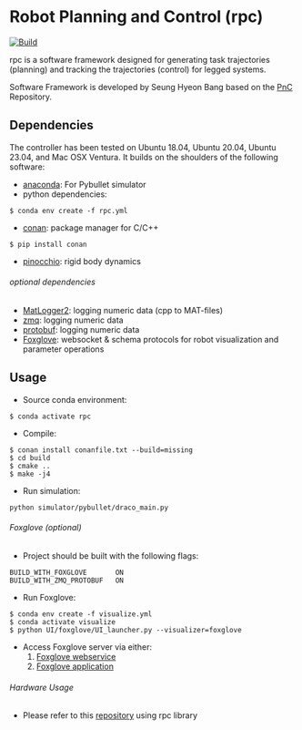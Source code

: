 # Robot Planning and Control (rpc)

[![Build](https://img.shields.io/github/actions/workflow/status/shbang91/rpc/linux.yml?branch=feature/foxglove-ui)](https://github.com/shbang91/rpc/actions)

rpc is a software framework designed for generating task trajectories (planning) and tracking the trajectories (control) for legged systems.<br/>

Software Framework is developed by Seung Hyeon Bang based on the [PnC](https://github.com/junhyeokahn/PnC) Repository.<br/>

## Dependencies
The controller has been tested on Ubuntu 18.04, Ubuntu 20.04, Ubuntu 23.04, and Mac OSX Ventura. It builds on the shoulders of the following software:<br/>
- [anaconda](https://docs.anaconda.com/anaconda/install/): For Pybullet simulator<br/>
- python dependencies:
```
$ conda env create -f rpc.yml
```
- [conan](https://github.com/conan-io/conan): package manager for C/C++
```
$ pip install conan
```
- [pinocchio](https://github.com/shbang91/pinocchio): rigid body dynamics

###### optional dependencies
- [MatLogger2](https://github.com/shbang91/MatLogger2): logging numeric data (cpp to MAT-files)
- [zmq](https://github.com/shbang91/rpc/blob/main/dependency/scripts/install_zmq.sh): logging numeric data
- [protobuf](https://github.com/shbang91/rpc/blob/main/dependency/scripts/install_protobuf.sh): logging numeric data
- [Foxglove](https://github.com/foxglove): websocket & schema protocols for robot visualization and parameter operations

## Usage
- Source conda environment:<br/>
```
$ conda activate rpc
```
- Compile:<br/>
```
$ conan install conanfile.txt --build=missing
$ cd build
$ cmake ..
$ make -j4
```
- Run simulation:<br/>
```
python simulator/pybullet/draco_main.py
```
###### Foxglove (optional)
- Project should be built with the following flags:
```
BUILD_WITH_FOXGLOVE       ON
BUILD_WITH_ZMQ_PROTOBUF   ON
```
- Run Foxglove:<br/>
```
$ conda env create -f visualize.yml
$ conda activate visualize
$ python UI/foxglove/UI_launcher.py --visualizer=foxglove
```
- Access Foxglove server via either:<br/>
  1) [Foxglove webservice](https://app.foxglove.dev/)
  2) [Foxglove application](https://foxglove.dev/download)
###### Hardware Usage
- Please refer to this [repository](https://github.com/shbang91/draco3_nodelet) using rpc library
